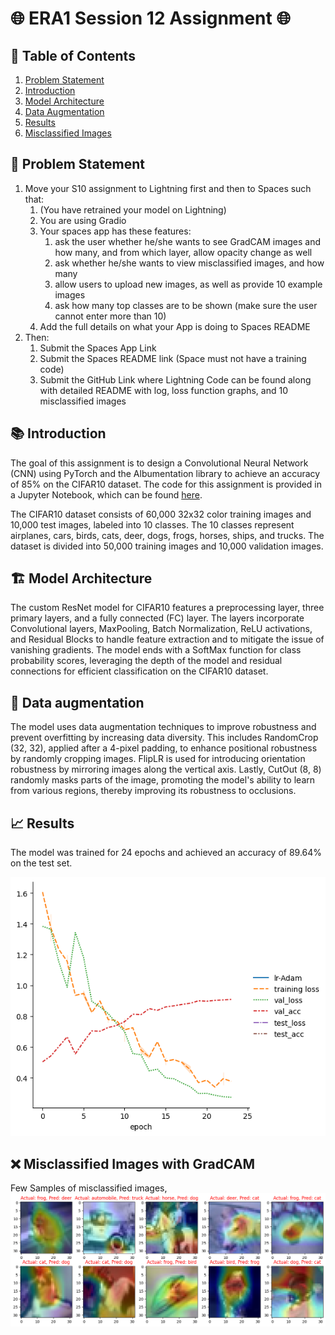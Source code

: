 # 🌐 ERA1 Session 12 Assignment 🌐

## 📌 Table of Contents

1. [Problem Statement](#problem-statement)
2. [Introduction](#introduction)
3. [Model Architecture](#model-architecture)
4. [Data Augmentation](#data-augmentation)
5. [Results](#results)
6. [Misclassified Images](#misclassified-images)

## 🎯 Problem Statement

1. Move your S10 assignment to Lightning first and then to Spaces such that:  
    1. (You have retrained your model on Lightning)  
    2. You are using Gradio  
    3. Your spaces app has these features:  
        1. ask the user whether he/she wants to see GradCAM images and how many, and from which layer, allow opacity change as well  
        2. ask whether he/she wants to view misclassified images, and how many  
        3. allow users to upload new images, as well as provide 10 example images  
        4. ask how many top classes are to be shown (make sure the user cannot enter more than 10)  
    4. Add the full details on what your App is doing to Spaces README   
2. Then:  
    1. Submit the Spaces App Link  
    2. Submit the Spaces README link (Space must not have a training code)
    3. Submit the GitHub Link where Lightning Code can be found along with detailed README with log, loss function graphs, and 10 misclassified images


## 📚 Introduction

The goal of this assignment is to design a Convolutional Neural Network (CNN) using PyTorch and the Albumentation library to achieve an accuracy of 85% on the CIFAR10 dataset. The code for this assignment is provided in a Jupyter Notebook, which can be found [here](./ERA1_S12_CIFAR10_Pytorch_lightning.ipynb).

The CIFAR10 dataset consists of 60,000 32x32 color training images and 10,000 test images, labeled into 10 classes. The 10 classes represent airplanes, cars, birds, cats, deer, dogs, frogs, horses, ships, and trucks. The dataset is divided into 50,000 training images and 10,000 validation images.

## 🏗 Model Architecture

The custom ResNet model for CIFAR10 features a preprocessing layer, three primary layers, and a fully connected (FC) layer. The layers incorporate Convolutional layers, MaxPooling, Batch Normalization, ReLU activations, and Residual Blocks to handle feature extraction and to mitigate the issue of vanishing gradients. The model ends with a SoftMax function for class probability scores, leveraging the depth of the model and residual connections for efficient classification on the CIFAR10 dataset.


## 🎨 Data augmentation 
The model uses data augmentation techniques to improve robustness and prevent overfitting by increasing data diversity. This includes RandomCrop (32, 32), applied after a 4-pixel padding, to enhance positional robustness by randomly cropping images. FlipLR is used for introducing orientation robustness by mirroring images along the vertical axis. Lastly, CutOut (8, 8) randomly masks parts of the image, promoting the model's ability to learn from various regions, thereby improving its robustness to occlusions.


## 📈 Results

The model was trained for 24 epochs and achieved an accuracy of 89.64% on the test set. 

![loss_accuracy](./images/loss_accuracy_plots.png)

## ❌ Misclassified Images with GradCAM

Few Samples of misclassified images,  
![misclassified](./images/miss_classified_images.png)

